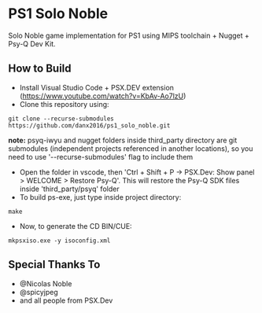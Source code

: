 # PS1 Solo Noble

Solo Noble game implementation for PS1 using MIPS toolchain + Nugget + Psy-Q Dev Kit.


## How to Build ##

* Install Visual Studio Code + PSX.DEV extension (https://www.youtube.com/watch?v=KbAv-Ao7lzU)
* Clone this repository using:
```
git clone --recurse-submodules https://github.com/danx2016/ps1_solo_noble.git
```
<b>note:</b> psyq-iwyu and nugget folders inside third_party directory are git submodules (independent projects referenced in another locations), so you need to use '--recurse-submodules' flag to include them 
* Open the folder in vscode, then 'Ctrl + Shift + P -> PSX.Dev: Show panel > WELCOME > Restore Psy-Q'. This will restore the Psy-Q SDK files inside 'third_party/psyq' folder
* To build ps-exe, just type inside project directory:
```
make
```
* Now, to generate the CD BIN/CUE:
```
mkpsxiso.exe -y isoconfig.xml  
```


## Special Thanks To ##

* @Nicolas Noble
* @spicyjpeg
* and all people from PSX.Dev
